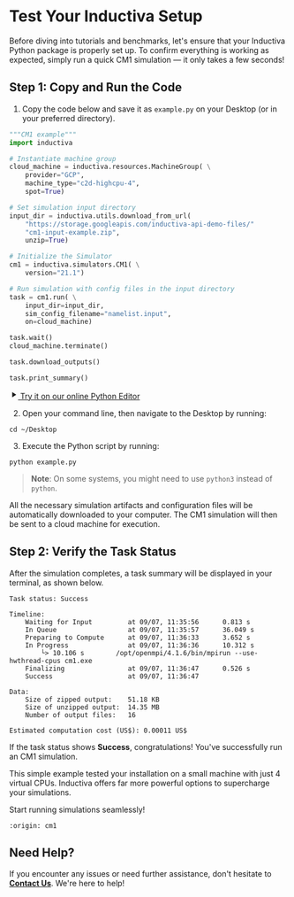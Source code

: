 # Test Your Inductiva Setup
Before diving into tutorials and benchmarks, let's ensure that your Inductiva Python package is properly set up. To confirm everything is working as expected, simply run a quick CM1 simulation — it only takes a few seconds!

## Step 1: Copy and Run the Code

1. Copy the code below and save it as `example.py` on your Desktop (or in your preferred directory).

```python
"""CM1 example"""
import inductiva

# Instantiate machine group
cloud_machine = inductiva.resources.MachineGroup( \
    provider="GCP",
    machine_type="c2d-highcpu-4",
    spot=True)

# Set simulation input directory
input_dir = inductiva.utils.download_from_url(
    "https://storage.googleapis.com/inductiva-api-demo-files/"
    "cm1-input-example.zip",
    unzip=True)

# Initialize the Simulator
cm1 = inductiva.simulators.CM1( \
    version="21.1")

# Run simulation with config files in the input directory
task = cm1.run( \
    input_dir=input_dir,
    sim_config_filename="namelist.input",
    on=cloud_machine)

task.wait()
cloud_machine.terminate()

task.download_outputs()

task.print_summary()
```

<a href="https://console-dev.inductiva.ai/editor?simulator_name=cm1" class="try-playground-button" target="_blank">
  <svg class="icon" xmlns="http://www.w3.org/2000/svg" width="16" height="16" viewBox="0 0 24 24" fill="currentColor">
    <path d="M8 5v14l11-7z"/>
  </svg>
  Try it on our online Python Editor
</a>

2. Open your command line, then navigate to the Desktop by running:

```
cd ~/Desktop
```

3. Execute the Python script by running:

```
python example.py
```

> **Note**: On some systems, you might need to use `python3` instead of `python`.

All the necessary simulation artifacts and configuration files will be automatically downloaded to your computer. The CM1 simulation will then be sent to a cloud machine for execution.

## Step 2: Verify the Task Status
After the simulation completes, a task summary will be displayed in your terminal, as shown below. 

```
Task status: Success

Timeline:
	Waiting for Input         at 09/07, 11:35:56      0.813 s
	In Queue                  at 09/07, 11:35:57      36.049 s
	Preparing to Compute      at 09/07, 11:36:33      3.652 s
	In Progress               at 09/07, 11:36:36      10.312 s
		└> 10.106 s        /opt/openmpi/4.1.6/bin/mpirun --use-hwthread-cpus cm1.exe
	Finalizing                at 09/07, 11:36:47      0.526 s
	Success                   at 09/07, 11:36:47      

Data:
	Size of zipped output:    51.18 KB
	Size of unzipped output:  14.35 MB
	Number of output files:   16

Estimated computation cost (US$): 0.00011 US$
```

If the task status shows **Success**, congratulations! You've successfully run an CM1 simulation.

This simple example tested your installation on a small machine with just 4 virtual CPUs. Inductiva offers far more powerful options to supercharge your simulations.

Start running simulations seamlessly!

```{banner_small}
:origin: cm1
```

## Need Help?
If you encounter any issues or need further assistance, don't hesitate to [**Contact Us**](mailto:support@inductiva.ai). We're here to help!
